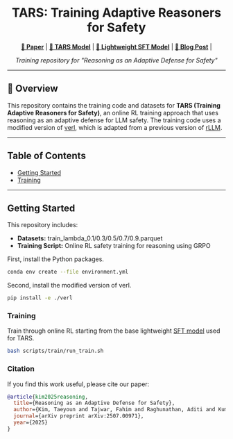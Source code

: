 <div align="center">
  
# **TARS: Training Adaptive Reasoners for Safety**

[**📄 Paper**](https://arxiv.org/abs/2507.00971) | [**🤗 TARS Model**](https://huggingface.co/CMU-AIRe/TARS-1.5B) | [**🤗 Lightweight SFT Model**](https://huggingface.co/danielkty22/TARS-SFT-1.5B) | [**📝 Blog Post**](https://training-adaptive-reasoners-safety.github.io) | 

*Training repository for "Reasoning as an Adaptive Defense for Safety"*

</div>

---

## 🎯 Overview

This repository contains the training code and datasets for **TARS (Training Adaptive Reasoners for Safety)**, an online RL training approach that uses reasoning as an adaptive defense for LLM safety. The training code uses a modified version of [verl](https://github.com/volcengine/verl), which is adapted from a previous version of [rLLM](https://github.com/agentica-project/rllm).

---

## Table of Contents

- [Getting Started](#getting-started)
- [Training](#training)

---

## Getting Started

This repository includes:
- **Datasets:** train_lambda_0.1/0.3/0.5/0.7/0.9.parquet
- **Training Script:** Online RL safety training for reasoning using GRPO

First, install the Python packages.
```bash
conda env create --file environment.yml
```
Second, install the modified version of verl.
```bash
pip install -e ./verl
```
  
### Training

Train through online RL starting from the base lightweight [SFT model](https://huggingface.co/danielkty22/TARS-SFT-1.5B) used for TARS.
```bash
bash scripts/train/run_train.sh 
```

### Citation

If you find this work useful, please cite our paper:

```bibtex
@article{kim2025reasoning,
  title={Reasoning as an Adaptive Defense for Safety},
  author={Kim, Taeyoun and Tajwar, Fahim and Raghunathan, Aditi and Kumar, Aviral},
  journal={arXiv preprint arXiv:2507.00971},
  year={2025}
}
